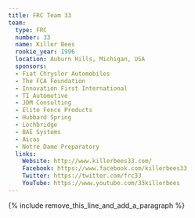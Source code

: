 ```yaml
---
title: FRC Team 33
team:
  type: FRC
  number: 33
  name: Killer Bees
  rookie_year: 1996
  location: Auburn Hills, Michigan, USA
  sponsors:
  - Fiat Chrysler Automobiles
  - The FCA Foundation
  - Innovation First International
  - TI Automotive
  - JDM Consulting
  - Elite Fence Products
  - Hubbard Spring
  - Lochbridge
  - BAE Systems
  - Aicas
  - Notre Dame Preparatory
  links:
    Website: http://www.killerbees33.com/
    Facebook: https://www.facebook.com/killerbees33
    Twitter: https://twitter.com/frc33
    YouTube: https://www.youtube.com/33killerbees
---
```


{% include remove_this_line_and_add_a_paragraph %}